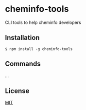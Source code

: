 # cheminfo-tools

CLI tools to help cheminfo developers

## Installation

`$ npm install -g cheminfo-tools`

## Commands

...

## License

  [MIT](./LICENSE)

